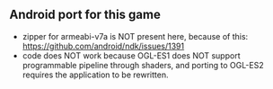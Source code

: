 ## Android port for this game
- zipper for armeabi-v7a is NOT present here, because of this: https://github.com/android/ndk/issues/1391
- code does NOT work because OGL-ES1 does NOT support programmable pipeline through shaders, and porting to OGL-ES2 requires the application to be rewritten.